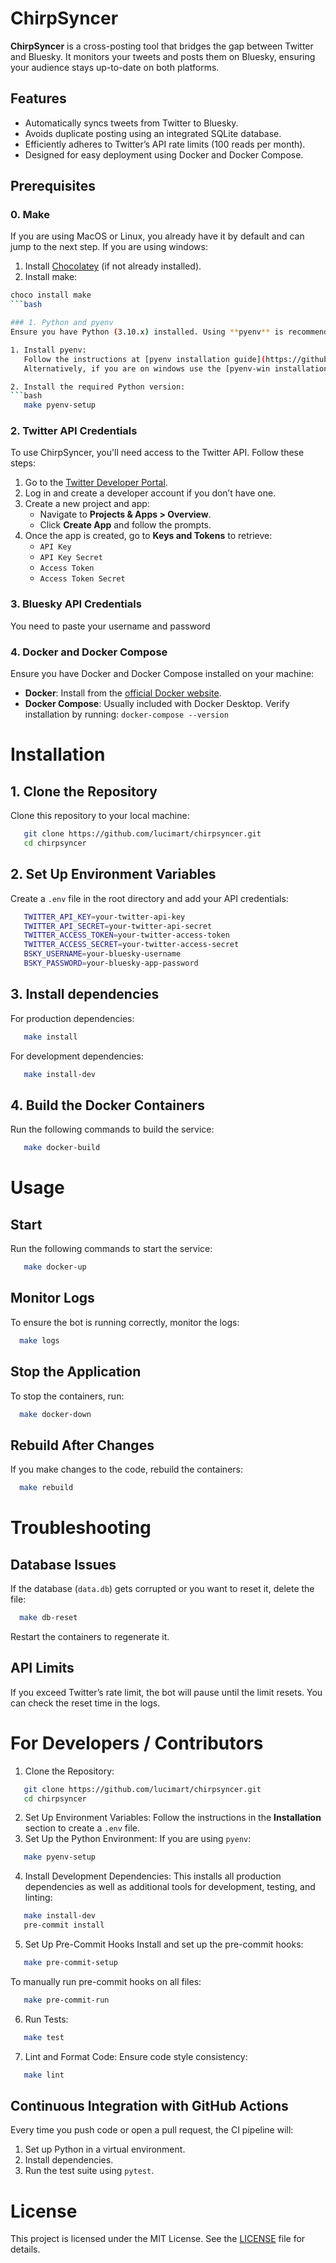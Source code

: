 # ChirpSyncer

**ChirpSyncer** is a cross-posting tool that bridges the gap between Twitter and Bluesky. It monitors your tweets and posts them on Bluesky, ensuring your audience stays up-to-date on both platforms.


## Features

- Automatically syncs tweets from Twitter to Bluesky.
- Avoids duplicate posting using an integrated SQLite database.
- Efficiently adheres to Twitter’s API rate limits (100 reads per month).
- Designed for easy deployment using Docker and Docker Compose.


## Prerequisites

### 0. Make
If you are using MacOS or Linux, you already have it by default and can jump to the next step.
If you are using windows:
1. Install [Chocolatey](https://docs.chocolatey.org/en-us/choco/setup/#installing-chocolatey-cli) (if not already installed).
2. Install make:
```bash
choco install make
```bash

### 1. Python and pyenv
Ensure you have Python (3.10.x) installed. Using **pyenv** is recommended to manage the Python version and virtual environments.

1. Install pyenv:
   Follow the instructions at [pyenv installation guide](https://github.com/pyenv/pyenv).
   Alternatively, if you are on windows use the [pyenv-win installation guide](https://github.com/pyenv-win/pyenv-win?tab=readme-ov-file#quick-start)

2. Install the required Python version:
```bash
   make pyenv-setup
```
### 2. Twitter API Credentials
To use ChirpSyncer, you'll need access to the Twitter API. Follow these steps:

1. Go to the [Twitter Developer Portal](https://developer.twitter.com/).
2. Log in and create a developer account if you don’t have one.
3. Create a new project and app:
   - Navigate to **Projects & Apps > Overview**.
   - Click **Create App** and follow the prompts.
4. Once the app is created, go to **Keys and Tokens** to retrieve:
   - `API Key`
   - `API Key Secret`
   - `Access Token`
   - `Access Token Secret`

### 3. Bluesky API Credentials
You need to paste your username and password


### 4. Docker and Docker Compose
Ensure you have Docker and Docker Compose installed on your machine:

- **Docker**: Install from the [official Docker website](https://www.docker.com/).
- **Docker Compose**: Usually included with Docker Desktop. Verify installation by running: `docker-compose --version`


# Installation

## 1. Clone the Repository
Clone this repository to your local machine:

```bash
   git clone https://github.com/lucimart/chirpsyncer.git
   cd chirpsyncer
```

## 2. Set Up Environment Variables
Create a `.env` file in the root directory and add your API credentials:

 ```bash
    TWITTER_API_KEY=your-twitter-api-key
    TWITTER_API_SECRET=your-twitter-api-secret
    TWITTER_ACCESS_TOKEN=your-twitter-access-token
    TWITTER_ACCESS_SECRET=your-twitter-access-secret
    BSKY_USERNAME=your-bluesky-username
    BSKY_PASSWORD=your-bluesky-app-password
 ```
## 3. Install dependencies
For production dependencies:
```bash
   make install
```

For development dependencies:
```bash
   make install-dev
```

## 4. Build the Docker Containers
Run the following commands to build the service:

 ```bash
    make docker-build
 ```



# Usage

## Start
Run the following commands to start the service:

 ```bash
    make docker-up
 ```


## Monitor Logs
To ensure the bot is running correctly, monitor the logs:

 ```bash
   make logs
 ```

## Stop the Application
To stop the containers, run:

 ```bash
   make docker-down
 ```

## Rebuild After Changes
If you make changes to the code, rebuild the containers:

 ```bash
   make rebuild
 ```


# Troubleshooting

## Database Issues
If the database (`data.db`) gets corrupted or you want to reset it, delete the file:

 ```bash
   make db-reset
 ```

Restart the containers to regenerate it.

## API Limits
If you exceed Twitter’s rate limit, the bot will pause until the limit resets. You can check the reset time in the logs.


# For Developers / Contributors
1. Clone the Repository:
```bash    
   git clone https://github.com/lucimart/chirpsyncer.git
   cd chirpsyncer
```

2. Set Up Environment Variables:
   Follow the instructions in the **Installation** section to create a `.env` file.
3. Set Up the Python Environment: If you are using `pyenv`:
```bash
   make pyenv-setup
```

4. Install Development Dependencies:
    This installs all production dependencies as well as additional tools for development, testing, and linting:

```bash
   make install-dev
   pre-commit install
```

5. Set Up Pre-Commit Hooks
   Install and set up the pre-commit hooks:
```bash
   make pre-commit-setup
```

   To manually run pre-commit hooks on all files:
```bash
   make pre-commit-run
```

6. Run Tests:
```bash
   make test
```

7. Lint and Format Code: Ensure code style consistency:
```bash
   make lint
```


## Continuous Integration with GitHub Actions

Every time you push code or open a pull request, the CI pipeline will:
1. Set up Python in a virtual environment.
2. Install dependencies.
3. Run the test suite using `pytest`.


# License
This project is licensed under the MIT License. See the [LICENSE](LICENSE) file for details.
